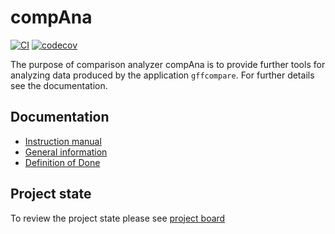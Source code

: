 # compAna
[![CI](https://github.com/heidi-holappa/comparison-analyzer/actions/workflows/main.yml/badge.svg)](https://github.com/heidi-holappa/comparison-analyzer/actions/workflows/main.yml) [![codecov](https://codecov.io/gh/heidi-holappa/comparison-analyzer/branch/development/graph/badge.svg?token=3DGJPG3M6G)](https://codecov.io/gh/heidi-holappa/comparison-analyzer)

The purpose of comparison analyzer compAna is to provide further tools for analyzing data produced by the application `gffcompare`. For further details see the documentation. 

## Documentation
- [Instruction manual](documentation/instruction-manual.md)
- [General information](documentation/general-information.md)
- [Definition of Done](documentation/definition-of-done.md)

## Project state
To review the project state please see [project board](https://github.com/users/heidi-holappa/projects/3/)
